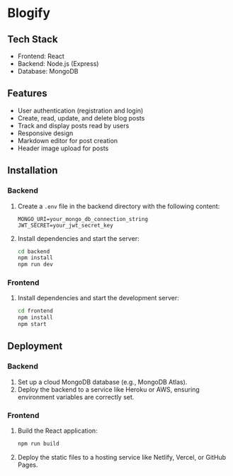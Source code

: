 # Blogify

## Tech Stack

- Frontend: React
- Backend: Node.js (Express)
- Database: MongoDB

## Features

- User authentication (registration and login)
- Create, read, update, and delete blog posts
- Track and display posts read by users
- Responsive design
- Markdown editor for post creation
- Header image upload for posts

## Installation

### Backend

1. Create a `.env` file in the backend directory with the following content:

   ```
   MONGO_URI=your_mongo_db_connection_string
   JWT_SECRET=your_jwt_secret_key
   ```

2. Install dependencies and start the server:
   ```bash
   cd backend
   npm install
   npm run dev
   ```

### Frontend

1. Install dependencies and start the development server:
   ```bash
   cd frontend
   npm install
   npm start
   ```

## Deployment

### Backend

1. Set up a cloud MongoDB database (e.g., MongoDB Atlas).
2. Deploy the backend to a service like Heroku or AWS, ensuring environment variables are correctly set.

### Frontend

1. Build the React application:
   ```bash
   npm run build
   ```
2. Deploy the static files to a hosting service like Netlify, Vercel, or GitHub Pages.

